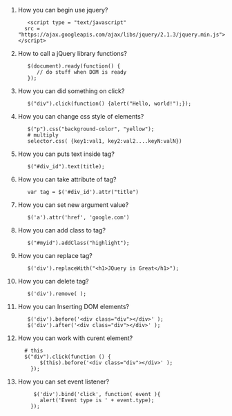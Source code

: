 1. How you can begin use jquery?
          
          <script type = "text/javascript" 
         src = "https://ajax.googleapis.com/ajax/libs/jquery/2.1.3/jquery.min.js"></script>
2. How to call a jQuery library functions?
          
          $(document).ready(function() {
             // do stuff when DOM is ready
          });
           
3. How you can did something on click?
          
          $("div").click(function() {alert("Hello, world!");});
4. How you can change css style of elements?
         
          $("p").css("background-color", "yellow");
          # multiply
          selector.css( {key1:val1, key2:val2....keyN:valN})
5. How you can puts text inside tag?
          
          $("#div_id").text(title);
6. How you can take attribute of tag?
          
          var tag = $('#div_id').attr("title")
7. How you can set new argument value?
          
          $('a').attr('href', 'google.com')
8. How you can add class to tag?
          
          $("#myid").addClass("highlight");
9. How you can replace tag?
          
          $('div').replaceWith("<h1>JQuery is Great</h1>");
10. How you can delete tag?

           $('div').remove( );
11. How you can Inserting DOM elements?
          
           $('div').before('<div class="div"></div>' );
           $('div').after('<div class="div"></div>' );
12. How you can work with curent element?
          
          # this
          $("div").click(function () {
               $(this).before('<div class="div"></div>' );
            });
13. How you can set event listener?
          
             $('div').bind('click', function( event ){
               alert('Event type is ' + event.type);
            });
